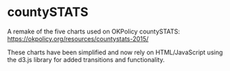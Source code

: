 # countySTATS

A remake of the five charts used on OKPolicy countySTATS:
https://okpolicy.org/resources/countystats-2015/

These charts have been simplified and now rely on HTML/JavaScript using the d3.js library for added transitions and functionality.
